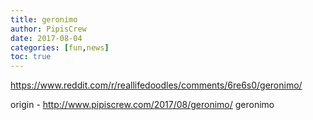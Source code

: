 ```yaml
---
title: geronimo
author: PipisCrew
date: 2017-08-04
categories: [fun,news]
toc: true
---
```


https://www.reddit.com/r/reallifedoodles/comments/6re6s0/geronimo/

origin - http://www.pipiscrew.com/2017/08/geronimo/ geronimo